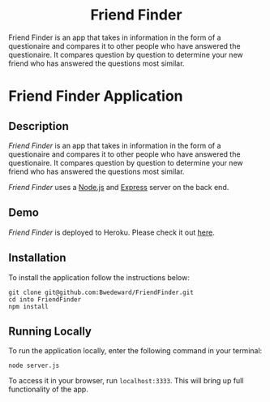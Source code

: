 <div align ="center"><h1>Friend Finder</h1></div>

Friend Finder is an app that takes in information in the form of a questionaire and compares it to other people who have answered the questionaire. It compares question by question to determine your new friend who has answered the questions most similar.

# Friend Finder Application

## Description

*Friend Finder* is an app that takes in information in the form of a questionaire and compares it to other people who have answered the questionaire. It compares question by question to determine your new friend who has answered the questions most similar.

*Friend Finder* uses a [Node.js](https://nodejs.org/en/) and [Express](https://expressjs.com/) server on the back end.

## Demo
	
*Friend Finder* is deployed to Heroku. Please check it out [here](https://boiling-everglades-01258.herokuapp.com/).

## Installation

To install the application follow the instructions below:

	git clone git@github.com:Bwedeward/FriendFinder.git
	cd into FriendFinder
	npm install
	
## Running Locally

To run the application locally, enter the following command in your terminal:

	node server.js
	
To access it in your browser, run `localhost:3333`. This will bring up full functionality of the app.